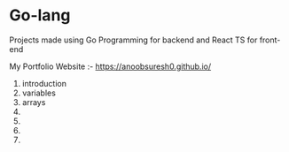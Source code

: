 # Go-lang
Projects made using Go Programming for backend and React TS for front-end

My Portfolio Website :- https://anoobsuresh0.github.io/

1) introduction
2) variables
3) arrays
4) 
5) 
6) 
7) 
